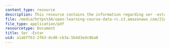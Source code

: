 ```yaml
---
content_type: resource
description: This resource contains the information regarding ser -estar.
file: /media/https%3A/open-learning-course-data-rc.s3.amazonaws.com/21g-701-spanish-i-fall-2003/a1abff632f63dcd0cb3a5b4d3edc8ba8_MIT21G_701F03_22serestar.pdf
file_type: application/pdf
resourcetype: Document
title: Ser -Estar
uid: a1abff63-2f63-dcd0-cb3a-5b4d3edc8ba8
---
```

